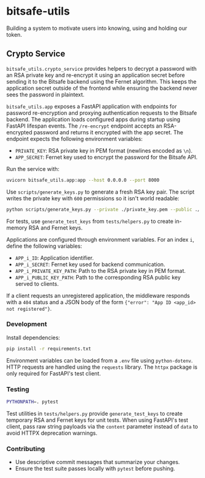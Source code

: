 # bitsafe-utils

Building a system to motivate users into knowing, using and holding our token.

## Crypto Service

`bitsafe_utils.crypto_service` provides helpers to decrypt a password with an
RSA private key and re-encrypt it using an application secret before sending it
to the Bitsafe backend using the Fernet algorithm. This keeps the application
secret outside of the frontend while ensuring the backend never sees the
password in plaintext.

`bitsafe_utils.app` exposes a FastAPI application with endpoints for password
re-encryption and proxying authentication requests to the Bitsafe backend. The
application loads configured apps during startup using FastAPI lifespan events.
The `/re-encrypt` endpoint accepts an RSA-encrypted password and returns it
encrypted with the app secret. The endpoint expects the following environment
variables:

- `PRIVATE_KEY`: RSA private key in PEM format (newlines encoded as `\n`).
- `APP_SECRET`: Fernet key used to encrypt the password for the Bitsafe API.

Run the service with:

```bash
uvicorn bitsafe_utils.app:app --host 0.0.0.0 --port 8000
```

Use `scripts/generate_keys.py` to generate a fresh RSA key pair. The script
writes the private key with `600` permissions so it isn't world readable:

```bash
python scripts/generate_keys.py --private ./private_key.pem --public ./public_key.pem
```

For tests, use `generate_test_keys` from `tests/helpers.py` to create in-memory RSA and Fernet keys.



Applications are configured through environment variables. For an index `i`,
define the following variables:

- `APP_i_ID`: Application identifier.
- `APP_i_SECRET`: Fernet key used for backend communication.
- `APP_i_PRIVATE_KEY_PATH`: Path to the RSA private key in PEM format.
- `APP_i_PUBLIC_KEY_PATH`: Path to the corresponding RSA public key served to
  clients.


If a client requests an unregistered application, the middleware responds with a
`404` status and a JSON body of the form
`{"error": "App ID <app_id> not registered"}`.


### Development

Install dependencies:

```bash
pip install -r requirements.txt
```

Environment variables can be loaded from a `.env` file using `python-dotenv`.
HTTP requests are handled using the `requests` library. The `httpx` package is
only required for FastAPI's test client.

### Testing

```bash
PYTHONPATH=. pytest
```

Test utilities in `tests/helpers.py` provide `generate_test_keys` to create
temporary RSA and Fernet keys for unit tests.
When using FastAPI's test client, pass raw string payloads via the `content`
parameter instead of `data` to avoid HTTPX deprecation warnings.

### Contributing

- Use descriptive commit messages that summarize your changes.
- Ensure the test suite passes locally with `pytest` before pushing.

